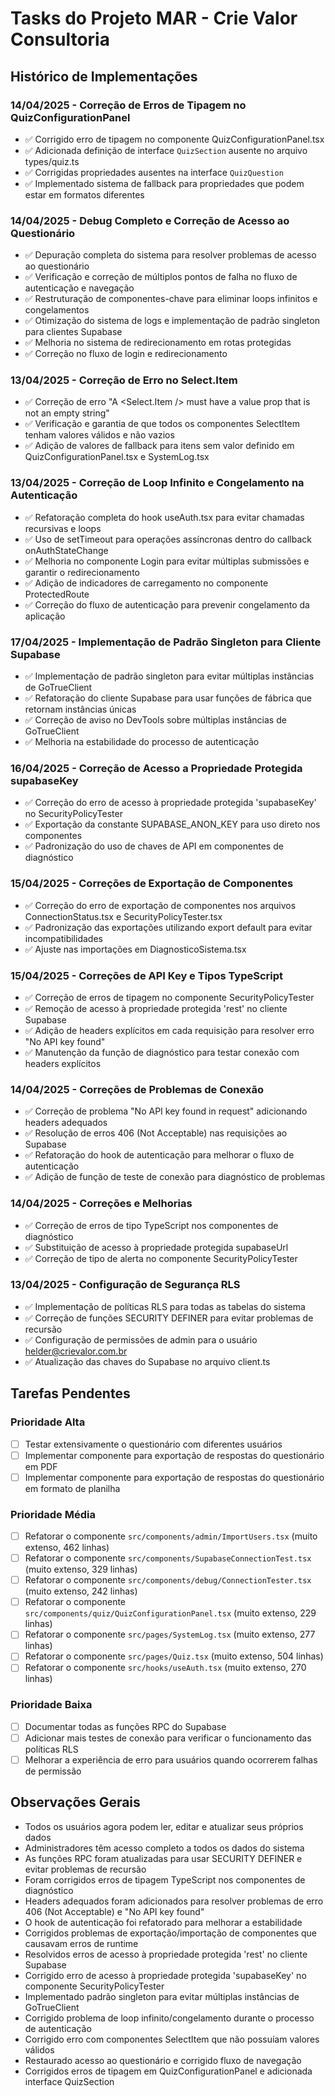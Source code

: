 
# Tasks do Projeto MAR - Crie Valor Consultoria

## Histórico de Implementações

### 14/04/2025 - Correção de Erros de Tipagem no QuizConfigurationPanel
- ✅ Corrigido erro de tipagem no componente QuizConfigurationPanel.tsx
- ✅ Adicionada definição de interface `QuizSection` ausente no arquivo types/quiz.ts
- ✅ Corrigidas propriedades ausentes na interface `QuizQuestion`
- ✅ Implementado sistema de fallback para propriedades que podem estar em formatos diferentes

### 14/04/2025 - Debug Completo e Correção de Acesso ao Questionário
- ✅ Depuração completa do sistema para resolver problemas de acesso ao questionário
- ✅ Verificação e correção de múltiplos pontos de falha no fluxo de autenticação e navegação
- ✅ Restruturação de componentes-chave para eliminar loops infinitos e congelamentos
- ✅ Otimização do sistema de logs e implementação de padrão singleton para clientes Supabase
- ✅ Melhoria no sistema de redirecionamento em rotas protegidas
- ✅ Correção no fluxo de login e redirecionamento

### 13/04/2025 - Correção de Erro no Select.Item
- ✅ Correção de erro "A <Select.Item /> must have a value prop that is not an empty string"
- ✅ Verificação e garantia de que todos os componentes SelectItem tenham valores válidos e não vazios
- ✅ Adição de valores de fallback para itens sem valor definido em QuizConfigurationPanel.tsx e SystemLog.tsx

### 13/04/2025 - Correção de Loop Infinito e Congelamento na Autenticação
- ✅ Refatoração completa do hook useAuth.tsx para evitar chamadas recursivas e loops
- ✅ Uso de setTimeout para operações assíncronas dentro do callback onAuthStateChange
- ✅ Melhoria no componente Login para evitar múltiplas submissões e garantir o redirecionamento
- ✅ Adição de indicadores de carregamento no componente ProtectedRoute
- ✅ Correção do fluxo de autenticação para prevenir congelamento da aplicação

### 17/04/2025 - Implementação de Padrão Singleton para Cliente Supabase
- ✅ Implementação de padrão singleton para evitar múltiplas instâncias de GoTrueClient
- ✅ Refatoração do cliente Supabase para usar funções de fábrica que retornam instâncias únicas
- ✅ Correção de aviso no DevTools sobre múltiplas instâncias de GoTrueClient
- ✅ Melhoria na estabilidade do processo de autenticação

### 16/04/2025 - Correção de Acesso a Propriedade Protegida supabaseKey
- ✅ Correção do erro de acesso à propriedade protegida 'supabaseKey' no SecurityPolicyTester
- ✅ Exportação da constante SUPABASE_ANON_KEY para uso direto nos componentes
- ✅ Padronização do uso de chaves de API em componentes de diagnóstico

### 15/04/2025 - Correções de Exportação de Componentes
- ✅ Correção do erro de exportação de componentes nos arquivos ConnectionStatus.tsx e SecurityPolicyTester.tsx
- ✅ Padronização das exportações utilizando export default para evitar incompatibilidades
- ✅ Ajuste nas importações em DiagnosticoSistema.tsx

### 15/04/2025 - Correções de API Key e Tipos TypeScript
- ✅ Correção de erros de tipagem no componente SecurityPolicyTester
- ✅ Remoção de acesso à propriedade protegida 'rest' no cliente Supabase
- ✅ Adição de headers explícitos em cada requisição para resolver erro "No API key found"
- ✅ Manutenção da função de diagnóstico para testar conexão com headers explícitos

### 14/04/2025 - Correções de Problemas de Conexão
- ✅ Correção de problema "No API key found in request" adicionando headers adequados
- ✅ Resolução de erros 406 (Not Acceptable) nas requisições ao Supabase
- ✅ Refatoração do hook de autenticação para melhorar o fluxo de autenticação
- ✅ Adição de função de teste de conexão para diagnóstico de problemas

### 14/04/2025 - Correções e Melhorias
- ✅ Correção de erros de tipo TypeScript nos componentes de diagnóstico
- ✅ Substituição de acesso à propriedade protegida supabaseUrl
- ✅ Correção de tipo de alerta no componente SecurityPolicyTester

### 13/04/2025 - Configuração de Segurança RLS
- ✅ Implementação de políticas RLS para todas as tabelas do sistema
- ✅ Correção de funções SECURITY DEFINER para evitar problemas de recursão
- ✅ Configuração de permissões de admin para o usuário helder@crievalor.com.br
- ✅ Atualização das chaves do Supabase no arquivo client.ts

## Tarefas Pendentes

### Prioridade Alta
- [ ] Testar extensivamente o questionário com diferentes usuários
- [ ] Implementar componente para exportação de respostas do questionário em PDF
- [ ] Implementar componente para exportação de respostas do questionário em formato de planilha

### Prioridade Média
- [ ] Refatorar o componente `src/components/admin/ImportUsers.tsx` (muito extenso, 462 linhas)
- [ ] Refatorar o componente `src/components/SupabaseConnectionTest.tsx` (muito extenso, 329 linhas)
- [ ] Refatorar o componente `src/components/debug/ConnectionTester.tsx` (muito extenso, 242 linhas)
- [ ] Refatorar o componente `src/components/quiz/QuizConfigurationPanel.tsx` (muito extenso, 229 linhas)
- [ ] Refatorar o componente `src/pages/SystemLog.tsx` (muito extenso, 277 linhas)
- [ ] Refatorar o componente `src/pages/Quiz.tsx` (muito extenso, 504 linhas)
- [ ] Refatorar o componente `src/hooks/useAuth.tsx` (muito extenso, 270 linhas)

### Prioridade Baixa
- [ ] Documentar todas as funções RPC do Supabase
- [ ] Adicionar mais testes de conexão para verificar o funcionamento das políticas RLS
- [ ] Melhorar a experiência de erro para usuários quando ocorrerem falhas de permissão

## Observações Gerais
- Todos os usuários agora podem ler, editar e atualizar seus próprios dados
- Administradores têm acesso completo a todos os dados do sistema
- As funções RPC foram atualizadas para usar SECURITY DEFINER e evitar problemas de recursão
- Foram corrigidos erros de tipagem TypeScript nos componentes de diagnóstico
- Headers adequados foram adicionados para resolver problemas de erro 406 (Not Acceptable) e "No API key found"
- O hook de autenticação foi refatorado para melhorar a estabilidade
- Corrigidos problemas de exportação/importação de componentes que causavam erros de runtime
- Resolvidos erros de acesso à propriedade protegida 'rest' no cliente Supabase
- Corrigido erro de acesso à propriedade protegida 'supabaseKey' no componente SecurityPolicyTester
- Implementado padrão singleton para evitar múltiplas instâncias de GoTrueClient
- Corrigido problema de loop infinito/congelamento durante o processo de autenticação
- Corrigido erro com componentes SelectItem que não possuíam valores válidos
- Restaurado acesso ao questionário e corrigido fluxo de navegação
- Corrigidos erros de tipagem em QuizConfigurationPanel e adicionada interface QuizSection
